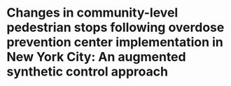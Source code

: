 # Changes in community-level pedestrian stops following overdose prevention center implementation in New York City: An augmented synthetic control approach
